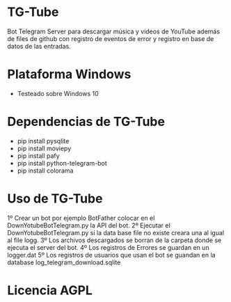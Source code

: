 # TG-Tube
Bot Telegram Server para descargar música y videos de YouTube además de files de github con registro de eventos de error y registro en base de datos de las entradas.

# Plataforma Windows
+ Testeado sobre Windows 10

# Dependencias de TG-Tube
+ pip install pysqlite
+ pip install moviepy
+ pip install pafy
+ pip install python-telegram-bot
+ pip install colorama

# Uso de TG-Tube
1º Crear un bot por ejemplo BotFather colocar en el DownYotubeBotTelegram.py la API del bot.
2º Ejecutar el DownYotubeBotTelegram.py si la data base file no existe creara una al igual al file logg.
3º Los archivos descargados se borran de la carpeta donde se ejecuta el server del bot.
4º Los registros de Errores se guardan en un logger.dat
5º Los registros de usuarios que usan el bot se guandan en la database log_telegram_download.sqlite

# Licencia AGPL
